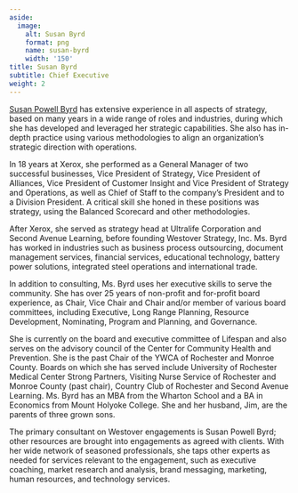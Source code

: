 ```yaml
---
aside:
  image:
    alt: Susan Byrd
    format: png
    name: susan-byrd
    width: '150'
title: Susan Byrd
subtitle: Chief Executive
weight: 2
---
```

[Susan Powell Byrd](https://www.linkedin.com/in/susan-byrd-b071ba5/) has extensive experience in all aspects of strategy, based on many years in a wide range of roles and industries, during which she has developed and leveraged her strategic capabilities. She also has in-depth practice using various methodologies to align an organization’s strategic direction with operations.

In 18 years at Xerox, she performed as a General Manager of two successful businesses, Vice President of Strategy, Vice President of Alliances, Vice President of Customer Insight and Vice President of Strategy and Operations, as well as Chief of Staff to the company’s President and to a Division President. A critical skill she honed in these positions was strategy, using the Balanced Scorecard and other methodologies.

After Xerox, she served as strategy head at Ultralife Corporation and Second Avenue Learning, before founding Westover Strategy, Inc. Ms. Byrd has worked in industries such as business process outsourcing, document management services, financial services, educational technology, battery power solutions, integrated steel operations and international trade.

In addition to consulting, Ms. Byrd uses her executive skills to serve the community. She has over 25 years of non-profit and for-profit board experience, as Chair, Vice Chair and Chair and/or member of various board committees, including Executive, Long Range Planning, Resource Development, Nominating, Program and Planning, and Governance.

She is currently on the board and executive committee of Lifespan and also serves on the advisory council of the Center for Community Health and Prevention. She is the past Chair of the YWCA of Rochester and Monroe County. Boards on which she has served include University of Rochester Medical Center Strong Partners, Visiting Nurse Service of Rochester and Monroe County (past chair), Country Club of Rochester and Second Avenue Learning. Ms. Byrd has an MBA from the Wharton School and a BA in Economics from Mount Holyoke College. She and her husband, Jim, are the parents of three grown sons.

The primary consultant on Westover engagements is Susan Powell Byrd; other resources are brought into engagements as agreed with clients. With her wide network of seasoned professionals, she taps other experts as needed for services relevant to the engagement, such as executive coaching, market research and analysis, brand messaging, marketing, human resources, and technology services.
